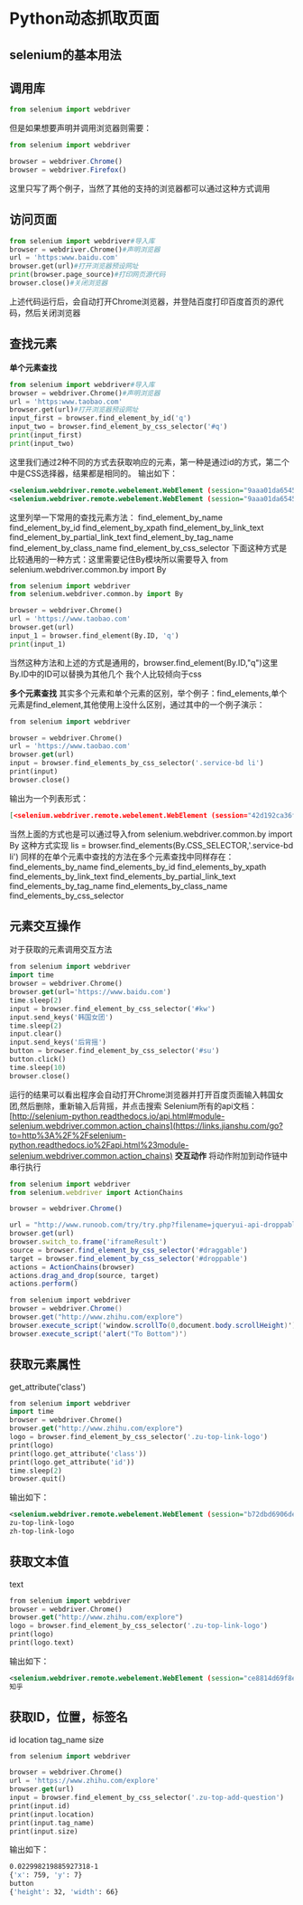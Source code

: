# Python动态抓取页面

## selenium的基本用法

## 调用库

```python
from selenium import webdriver
```

但是如果想要声明并调用浏览器则需要：

```jsx
from selenium import webdriver

browser = webdriver.Chrome()
browser = webdriver.Firefox()
```

这里只写了两个例子，当然了其他的支持的浏览器都可以通过这种方式调用

## **访问页面**

```python
from selenium import webdriver#导入库
browser = webdriver.Chrome()#声明浏览器
url = 'https:www.baidu.com'
browser.get(url)#打开浏览器预设网址
print(browser.page_source)#打印网页源代码
browser.close()#关闭浏览器
```

上述代码运行后，会自动打开Chrome浏览器，并登陆百度打印百度首页的源代码，然后关闭浏览器

## 查找元素

**单个元素查找**

```python
from selenium import webdriver#导入库
browser = webdriver.Chrome()#声明浏览器
url = 'https:www.taobao.com'
browser.get(url)#打开浏览器预设网址
input_first = browser.find_element_by_id('q')
input_two = browser.find_element_by_css_selector('#q')
print(input_first)
print(input_two)
```

这里我们通过2种不同的方式去获取响应的元素，第一种是通过id的方式，第二个中是CSS选择器，结果都是相同的。
输出如下：

```xml
<selenium.webdriver.remote.webelement.WebElement (session="9aaa01da6545ba2013cc432bcb9abfda", element="0.5325244323105505-1")>
<selenium.webdriver.remote.webelement.WebElement (session="9aaa01da6545ba2013cc432bcb9abfda", element="0.5325244323105505-1")>
```

这里列举一下常用的查找元素方法：
find_element_by_name
find_element_by_id
find_element_by_xpath
find_element_by_link_text
find_element_by_partial_link_text
find_element_by_tag_name
find_element_by_class_name
find_element_by_css_selector
下面这种方式是比较通用的一种方式：这里需要记住By模块所以需要导入
from selenium.webdriver.common.by import By

```python
from selenium import webdriver
from selenium.webdriver.common.by import By

browser = webdriver.Chrome()
url = 'https://www.taobao.com'
browser.get(url)
input_1 = browser.find_element(By.ID, 'q')
print(input_1)
```

当然这种方法和上述的方式是通用的，browser.find_element(By.ID,"q")这里By.ID中的ID可以替换为其他几个
我个人比较倾向于css

**多个元素查找**
其实多个元素和单个元素的区别，举个例子：find_elements,单个元素是find_element,其他使用上没什么区别，通过其中的一个例子演示：

```dart
from selenium import webdriver

browser = webdriver.Chrome()
url = 'https://www.taobao.com'
browser.get(url)
input = browser.find_elements_by_css_selector('.service-bd li')
print(input)
browser.close()
```

输出为一个列表形式：

```json
[<selenium.webdriver.remote.webelement.WebElement (session="42d192ca36f75170ab489e4839df0980", element="0.73211490098068-1")>, <selenium.webdriver.remote.webelement.WebElement (session="42d192ca36f75170ab489e4839df0980", element="0.73211490098068-2")>, <selenium.webdriver.remote.webelement.WebElement (session="42d192ca36f75170ab489e4839df0980", element="0.73211490098068-3")>, <selenium.webdriver.remote.webelement.WebElement (session="42d192ca36f75170ab489e4839df0980", element="0.73211490098068-4")>, <selenium.webdriver.remote.webelement.WebElement (session="42d192ca36f75170ab489e4839df0980", element="0.73211490098068-5")>, <selenium.webdriver.remote.webelement.WebElement (session="42d192ca36f75170ab489e4839df0980", element="0.73211490098068-6")>, <selenium.webdriver.remote.webelement.WebElement (session="42d192ca36f75170ab489e4839df0980", element="0.73211490098068-7")>, <selenium.webdriver.remote.webelement.WebElement (session="42d192ca36f75170ab489e4839df0980", element="0.73211490098068-8")>, <selenium.webdriver.remote.webelement.WebElement (session="42d192ca36f75170ab489e4839df0980", element="0.73211490098068-9")>, <selenium.webdriver.remote.webelement.WebElement (session="42d192ca36f75170ab489e4839df0980", element="0.73211490098068-10")>, <selenium.webdriver.remote.webelement.WebElement (session="42d192ca36f75170ab489e4839df0980", element="0.73211490098068-11")>, <selenium.webdriver.remote.webelement.WebElement (session="42d192ca36f75170ab489e4839df0980", element="0.73211490098068-12")>, <selenium.webdriver.remote.webelement.WebElement (session="42d192ca36f75170ab489e4839df0980", element="0.73211490098068-13")>, <selenium.webdriver.remote.webelement.WebElement (session="42d192ca36f75170ab489e4839df0980", element="0.73211490098068-14")>, <selenium.webdriver.remote.webelement.WebElement (session="42d192ca36f75170ab489e4839df0980", element="0.73211490098068-15")>, <selenium.webdriver.remote.webelement.WebElement (session="42d192ca36f75170ab489e4839df0980", element="0.73211490098068-16")>]
```

当然上面的方式也是可以通过导入from selenium.webdriver.common.by import By 这种方式实现
lis = browser.find_elements(By.CSS_SELECTOR,'.service-bd li')
同样的在单个元素中查找的方法在多个元素查找中同样存在：
find_elements_by_name
find_elements_by_id
find_elements_by_xpath
find_elements_by_link_text
find_elements_by_partial_link_text
find_elements_by_tag_name
find_elements_by_class_name
find_elements_by_css_selector

## **元素交互操作**

对于获取的元素调用交互方法

```dart
from selenium import webdriver
import time
browser = webdriver.Chrome()
browser.get(url='https://www.baidu.com')
time.sleep(2)
input = browser.find_element_by_css_selector('#kw')
input.send_keys('韩国女团')
time.sleep(2)
input.clear()
input.send_keys('后背摇')
button = browser.find_element_by_css_selector('#su')
button.click()
time.sleep(10)
browser.close()
```

运行的结果可以看出程序会自动打开Chrome浏览器并打开百度页面输入韩国女团,然后删除，重新输入后背摇，并点击搜索
Selenium所有的api文档：[http://selenium-python.readthedocs.io/api.html#module-selenium.webdriver.common.action_chains](https://links.jianshu.com/go?to=http%3A%2F%2Fselenium-python.readthedocs.io%2Fapi.html%23module-selenium.webdriver.common.action_chains)
**交互动作**
将动作附加到动作链中串行执行

```jsx
from selenium import webdriver
from selenium.webdriver import ActionChains

browser = webdriver.Chrome()

url = "http://www.runoob.com/try/try.php?filename=jqueryui-api-droppable"
browser.get(url)
browser.switch_to.frame('iframeResult')
source = browser.find_element_by_css_selector('#draggable')
target = browser.find_element_by_css_selector('#droppable')
actions = ActionChains(browser)
actions.drag_and_drop(source, target)
actions.perform()
```

```csharp
from selenium import webdriver
browser = webdriver.Chrome()
browser.get("http://www.zhihu.com/explore")
browser.execute_script('window.scrollTo(0,document.body.scrollHeight)')
browser.execute_script('alert("To Bottom")')
```

## **获取元素属性**

get_attribute('class')

```dart
from selenium import webdriver
import time
browser = webdriver.Chrome()
browser.get("http://www.zhihu.com/explore")
logo = browser.find_element_by_css_selector('.zu-top-link-logo')
print(logo)
print(logo.get_attribute('class'))
print(logo.get_attribute('id'))
time.sleep(2)
browser.quit()
```

输出如下：

```xml
<selenium.webdriver.remote.webelement.WebElement (session="b72dbd6906debbca7d0b49ab6e064d92", element="0.511689875475734-1")>
zu-top-link-logo
zh-top-link-logo
```

## **获取文本值**

text

```dart
from selenium import webdriver
browser = webdriver.Chrome()
browser.get("http://www.zhihu.com/explore")
logo = browser.find_element_by_css_selector('.zu-top-link-logo')
print(logo)
print(logo.text)
```

输出如下：

```xml
<selenium.webdriver.remote.webelement.WebElement (session="ce8814d69f8e1291c88ce6f76b6050a2", element="0.9868611170776878-1")>
知乎
```

## **获取ID，位置，标签名**

id
location
tag_name
size

```dart
from selenium import webdriver

browser = webdriver.Chrome()
url = 'https://www.zhihu.com/explore'
browser.get(url)
input = browser.find_element_by_css_selector('.zu-top-add-question')
print(input.id)
print(input.location)
print(input.tag_name)
print(input.size)
```

输出如下：

```bash
0.022998219885927318-1
{'x': 759, 'y': 7}
button
{'height': 32, 'width': 66}
```

